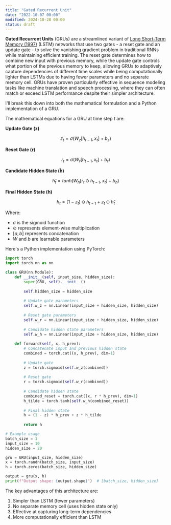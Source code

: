 ```yaml
---
title: "Gated Recurrent Unit"
date: "2022-10-07 00:00"
modified: 2024-10-28 00:00
status: draft
---
```


**Gated Recurrent Units** (GRUs) are a streamlined variant of [Long Short-Term Memory (1997)](../reference/papers/long-short-term-memory-1997.md) (LSTM) networks that use two gates - a reset gate and an update gate - to solve the vanishing gradient problem in traditional RNNs while maintaining efficient training. The reset gate determines how to combine new input with previous memory, while the update gate controls what portion of the previous memory to keep, allowing GRUs to adaptively capture dependencies of different time scales while being computationally lighter than LSTMs due to having fewer parameters and no separate memory cell. GRUs have proven particularly effective in sequence modeling tasks like machine translation and speech processing, where they can often match or exceed LSTM performance despite their simpler architecture.

I'll break this down into both the mathematical formulation and a Python implementation of a GRU.

The mathematical equations for a GRU at time step $t$ are:

**Update Gate (z)**

$$z_t = σ(W_z[h_{t-1}, x_t] + b_z)$$

**Reset Gate (r)**

$$
r_t = \sigma(W_r[h_{t-1}, x_t] + b_r)
$$

**Candidate Hidden State (h̃)**

$$
h̃_t = tanh(W_h[r_t ⊙ h_{t-1}, x_t] + b_h)
$$

**Final Hidden State (h)**

$$
h_t = (1 - z_t) ⊙ h_{t-1} + z_t ⊙ h̃_t
$$

Where:
- $\sigma$ is the sigmoid function
- ⊙ represents element-wise multiplication
- $[a,b]$ represents concatenation
- $W$ and $b$ are learnable parameters

Here's a Python implementation using PyTorch:

```python
import torch
import torch.nn as nn

class GRU(nn.Module):
    def __init__(self, input_size, hidden_size):
        super(GRU, self).__init__()
        
        self.hidden_size = hidden_size
        
        # Update gate parameters
        self.w_z = nn.Linear(input_size + hidden_size, hidden_size)
        
        # Reset gate parameters
        self.w_r = nn.Linear(input_size + hidden_size, hidden_size)
        
        # Candidate hidden state parameters
        self.w_h = nn.Linear(input_size + hidden_size, hidden_size)
        
    def forward(self, x, h_prev):
        # Concatenate input and previous hidden state
        combined = torch.cat((x, h_prev), dim=1)
        
        # Update gate
        z = torch.sigmoid(self.w_z(combined))
        
        # Reset gate
        r = torch.sigmoid(self.w_r(combined))
        
        # Candidate hidden state
        combined_reset = torch.cat((x, r * h_prev), dim=1)
        h_tilde = torch.tanh(self.w_h(combined_reset))
        
        # Final hidden state
        h = (1 - z) * h_prev + z * h_tilde
        
        return h

# Example usage
batch_size = 1
input_size = 10
hidden_size = 20

gru = GRU(input_size, hidden_size)
x = torch.randn(batch_size, input_size)
h = torch.zeros(batch_size, hidden_size)

output = gru(x, h)
print(f"Output shape: {output.shape}")  # [batch_size, hidden_size]
```

The key advantages of this architecture are:

1. Simpler than LSTM (fewer parameters)
2. No separate memory cell (uses hidden state only)
3. Effective at capturing long-term dependencies
4. More computationally efficient than LSTM